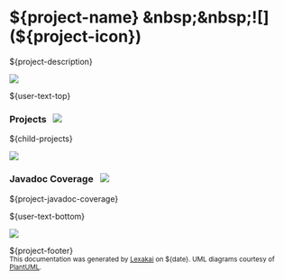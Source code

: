 # ${project-name} &nbsp;&nbsp;![](${project-icon})

${project-description}

![](${lexakai-images-location}/horizontal-line.png)

[//]: # (start-user-text)

${user-text-top}

[//]: # (end-user-text)

### Projects <a name = "projects"></a> &nbsp; ![](${lexakai-images-location}/gears-40.png)

${child-projects}

![](${lexakai-images-location}/short-horizontal-line.png)

### Javadoc Coverage <a name = "javadoc-coverage"></a> &nbsp; ![](${lexakai-images-location}/bargraph-32.png)

${project-javadoc-coverage}

[//]: # (start-user-text)

${user-text-bottom}

[//]: # (end-user-text)

![](${lexakai-images-location}/horizontal-line.png)

${project-footer}  
<sub>This documentation was generated by [Lexakai](https://github.com/Telenav/lexakai) on ${date}. UML diagrams courtesy
of [PlantUML](http://plantuml.com).</sub>
